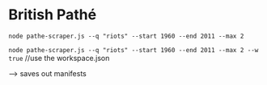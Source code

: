 # British Pathé

`node pathe-scraper.js --q "riots" --start 1960 --end 2011 --max 2`

`node pathe-scraper.js --q "riots" --start 1960 --end 2011 --max 2 --w  true` //use the workspace.json

--> saves out manifests


